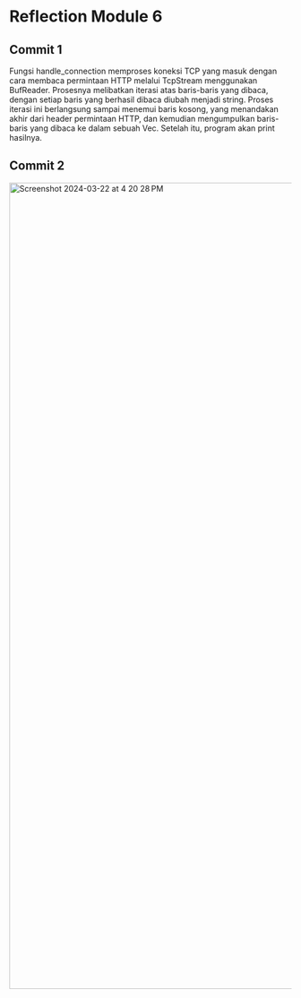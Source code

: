 # Reflection Module 6

## Commit 1 
Fungsi handle_connection memproses koneksi TCP yang masuk dengan cara membaca permintaan HTTP melalui TcpStream menggunakan BufReader. Prosesnya melibatkan iterasi atas baris-baris yang dibaca, dengan setiap baris yang berhasil dibaca diubah menjadi string. Proses iterasi ini berlangsung sampai menemui baris kosong, yang menandakan akhir dari header permintaan HTTP, dan kemudian mengumpulkan baris-baris yang dibaca ke dalam sebuah Vec<String>. Setelah itu, program akan print hasilnya.

## Commit 2
<img width="1440" alt="Screenshot 2024-03-22 at 4 20 28 PM" src="https://github.com/wahyuhiddayat/advprog-modul6/assets/119432989/ac9dc69e-f0c1-422d-83ef-27199b5e9118">
